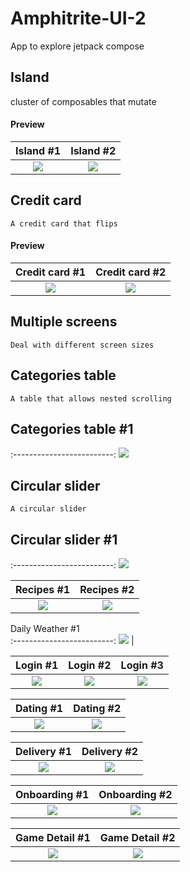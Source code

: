 # Amphitrite-UI-2
App to explore jetpack compose 

## Island
    
   cluster of composables that mutate
   
#### Preview


Island #1            |  Island #2            
:-------------------------:|:----------------------------:
<img src="images/amphitrite_1.jpg">    |  <img src="images/amphitrite_2.jpg"> 


## Credit card

    A credit card that flips

#### Preview


Credit card #1            |  Credit card #2
:-------------------------:|:----------------------------:
<img src="images/amphitrite_3.jpg">    |  <img src="images/amphitrite_4.jpg">



## Multiple screens

    Deal with different screen sizes



## Categories table

    A table that allows nested scrolling


## Categories table #1            
:-------------------------:
<img src="images/amphitrite_5.jpg">   



## Circular slider

    A circular slider


## Circular slider #1
:-------------------------:
<img src="images/amphitrite_6.jpg">







Recipes #1            |  Recipes #2            
:-------------------------:|:----------------------------:
<img src="images/Recipes_1.jpg">    |  <img src="images/Recipes_2.jpg">   

Daily Weather #1                   
:-------------------------:
<img src="images/Daily_Weather_1.jpg">   |

Login #1            |  Login #2     |   Login #3
:-------------------------:|:----------------------------:|:----------------------------:
<img src="images/Login_1.jpg">    |  <img src="images/Login_2.jpg">  | <img src="images/Login_3.jpg">

Dating #1            |  Dating #2
:-------------------------:|:----------------------------:
<img src="images/Dating_1.jpg">    |  <img src="images/Dating_2.jpg">   

Delivery #1            |  Delivery #2
:-------------------------:|:----------------------------:
<img src="images/Delivery_1.jpg">    |  <img src="images/Delivery_2.jpg">

Onboarding #1            |  Onboarding #2
:-------------------------:|:----------------------------:
<img src="images/Onboarding_1.jpg">    |  <img src="images/Onboarding_2.jpg">   

Game Detail #1            |  Game Detail #2
:-------------------------:|:----------------------------:
<img src="images/Game_Detail_1.jpg">    |  <img src="images/Game_Detail_2.jpg">   

